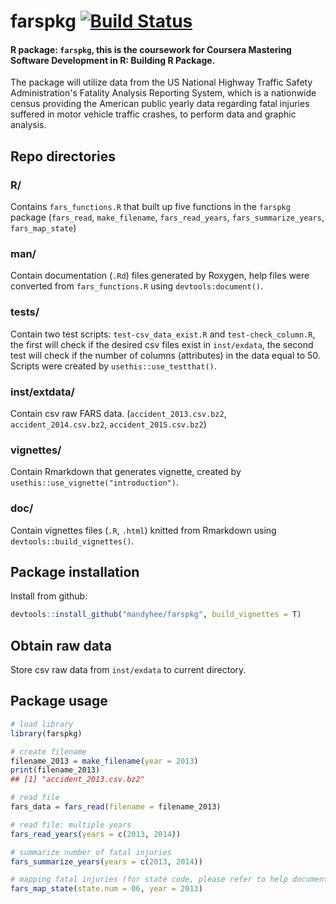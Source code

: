 # farspkg [![Build Status](https://travis-ci.com/mandyhee/farspkg.svg?branch=master)](https://travis-ci.com/mandyhee/farspkg)

#### R package: `farspkg`, this is the coursework for Coursera Mastering Software Development in R: Building R Package. 
The package will utilize data from the US National Highway Traffic Safety Administration's Fatality Analysis Reporting System, which is a nationwide census providing the American public yearly data regarding fatal injuries suffered in motor vehicle traffic crashes, to perform data and graphic analysis.

## Repo directories
### R/
Contains `fars_functions.R` that built up five functions in the `farspkg` package (`fars_read`, `make_filename`, `fars_read_years`, `fars_summarize_years`, `fars_map_state`)

### man/
Contain documentation (`.Rd`) files generated by Roxygen, help files were converted from `fars_functions.R` using `devtools:document()`.

### tests/
Contain two test scripts: `test-csv_data_exist.R` and `test-check_column.R`, the first will check if the desired csv files exist in `inst/exdata`, the second test will check if the number of columns (attributes) in the data equal to 50. Scripts were created by `usethis::use_testthat()`.

### inst/extdata/
Contain csv raw FARS data. (`accident_2013.csv.bz2`, `accident_2014.csv.bz2`, `accident_2015.csv.bz2`)

### vignettes/
Contain Rmarkdown that generates vignette, created by `usethis::use_vignette("introduction")`.

### doc/
Contain vignettes files (`.R`, `.html`) knitted from Rmarkdown using `devtools::build_vignettes()`.

## Package installation
Install from github:   
```R
devtools::install_github("mandyhee/farspkg", build_vignettes = T)
```
## Obtain raw data 
Store csv raw data from `inst/exdata` to current directory.  

## Package usage

```R
# load library 
library(farspkg) 

# create filename  
filename_2013 = make_filename(year = 2013)  
print(filename_2013)  
## [1] "accident_2013.csv.bz2"  

# read file 
fars_data = fars_read(filename = filename_2013) 

# read file: multiple years 
fars_read_years(years = c(2013, 2014)) 

# summarize number of fatal injuries 
fars_summarize_years(years = c(2013, 2014)) 

# mapping fatal injuries (for state code, please refer to help documentation) 
fars_map_state(state.num = 06, year = 2013) 
```

